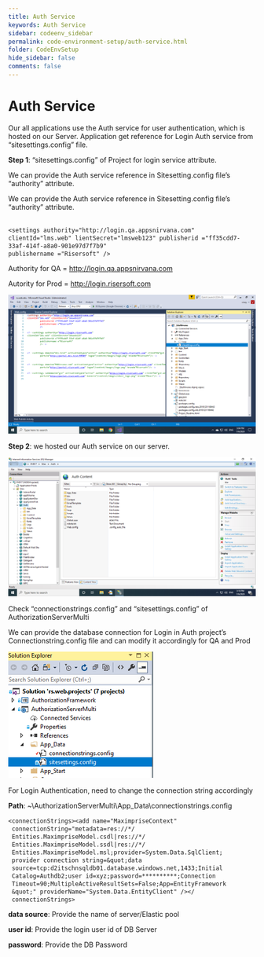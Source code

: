 ```yaml
---
title: Auth Service
keywords: Auth Service
sidebar: codeenv_sidebar
permalink: code-environment-setup/auth-service.html
folder: CodeEnvSetup
hide_sidebar: false
comments: false
---
```



# Auth Service

Our all applications use the Auth service for user authentication, which is hosted on our Server.
Application get reference for Login Auth service from “sitesettings.config” file.

**Step 1**:  “sitesettings.config” of Project for login service attribute.

We can provide the Auth service reference in Sitesetting.config file’s “authority” attribute.

We can provide the Auth service reference in Sitesetting.config file’s “authority” attribute.

```

<settings authority="http://login.qa.appsnirvana.com" clientId="lms.web" lientSecret="lmsweb123" publisherid ="ff35cdd7-33af-414f-a8a0-901e97d7f7b9"
publishername ="Risersoft" />

```

Authority for QA = http://login.qa.appsnirvana.com

Autority for Prod = http://login.risersoft.com

![](/images/auth-service-solution-explorer.png)


**Step 2**:  we hosted our Auth service on our server.

![](/images/auth-service-server.png)

Check “connectionstrings.config” and “sitesettings.config” of AuthorizationServerMulti

We can provide the database connection for Login in Auth project’s Connectionstring.config file and can modify it accordingly for QA and Prod


![](/images/auth-service-database.png)

For Login Authentication, need to change the connection string accordingly

**Path**:
 ~\AuthorizationServerMulti\App_Data\connectionstrings.config


```
<connectionStrings><add name="MaximpriseContext"
 connectionString="metadata=res://*/
 Entities.MaximpriseModel.csdl|res://*/
 Entities.MaximpriseModel.ssdl|res://*/
 Entities.MaximpriseModel.msl;provider=System.Data.SqlClient;
 provider connection string=&quot;data
 source=tcp:d2itschnsqldb01.database.windows.net,1433;Initial
 Catalog=Authdb2;user id=xyz;password=**********;Connection
 Timeout=90;MultipleActiveResultSets=False;App=EntityFramework
 &quot;" providerName="System.Data.EntityClient" /></
 connectionStrings>

```

**data source**: Provide the name of server/Elastic pool

**user id**: Provide the login user id of DB Server

**password**: Provide the DB Password
